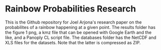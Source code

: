 # Rainbow Probabilities Research
This is the Github repository for Joel Arjona's research paper on the probabilites of a rainbow happening at a given point. 
The results folder has the figure 1 png, a kmz file that can be opened with Google Earth and the like, and a Panoply CL script file.
The databases folder has the NetCDF and XLS files for the datasets. Note that the latter is compressed as ZIP.
